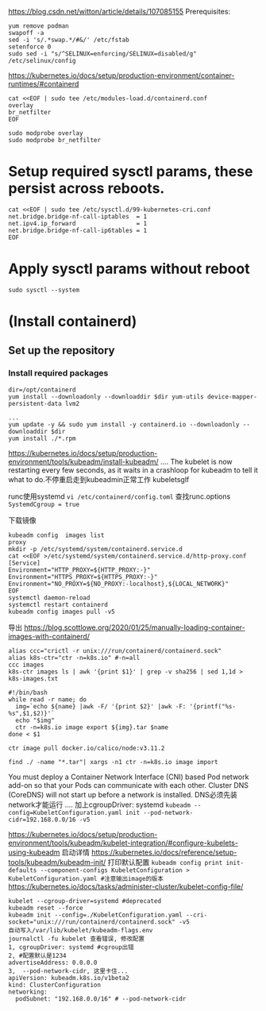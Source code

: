 https://blog.csdn.net/witton/article/details/107085155
Prerequisites:
```
yum remove podman
swapoff -a
sed -i 's/.*swap.*/#&/' /etc/fstab
setenforce 0
sudo sed -i "s/^SELINUX=enforcing/SELINUX=disabled/g" /etc/selinux/config
```

https://kubernetes.io/docs/setup/production-environment/container-runtimes/#containerd
```
cat <<EOF | sudo tee /etc/modules-load.d/containerd.conf
overlay
br_netfilter
EOF

sudo modprobe overlay
sudo modprobe br_netfilter
```

# Setup required sysctl params, these persist across reboots.
```
cat <<EOF | sudo tee /etc/sysctl.d/99-kubernetes-cri.conf
net.bridge.bridge-nf-call-iptables  = 1
net.ipv4.ip_forward                 = 1
net.bridge.bridge-nf-call-ip6tables = 1
EOF
```

# Apply sysctl params without reboot
`sudo sysctl --system`

# (Install containerd)
## Set up the repository
### Install required packages
```
dir=/opt/containerd
yum install --downloadonly --downloaddir $dir yum-utils device-mapper-persistent-data lvm2 

...
yum update -y && sudo yum install -y containerd.io --downloadonly --downloaddir $dir
yum install ./*.rpm
```

https://kubernetes.io/docs/setup/production-environment/tools/kubeadm/install-kubeadm/
....
The kubelet is now restarting every few seconds, as it waits in a crashloop for kubeadm to tell it what to do.不停重启走到kubeadmin正常工作
kubeletsglf

runc使用systemd
`vi /etc/containerd/config.toml`
查找runc.options
`SystemdCgroup = true`

下载镜像
```
kubeadm config  images list 
proxy
mkdir -p /etc/systemd/system/containerd.service.d
cat <<EOF >/etc/systemd/system/containerd.service.d/http-proxy.conf    
[Service]    
Environment="HTTP_PROXY=${HTTP_PROXY:-}"    
Environment="HTTPS_PROXY=${HTTPS_PROXY:-}"    
Environment="NO_PROXY=${NO_PROXY:-localhost},${LOCAL_NETWORK}"    
EOF
systemctl daemon-reload
systemctl restart containerd
kubeadm config images pull -v5
```

导出
https://blog.scottlowe.org/2020/01/25/manually-loading-container-images-with-containerd/
```
alias ccc="crictl -r unix:///run/containerd/containerd.sock"
alias k8s-ctr="ctr -n=k8s.io" #-n=all
ccc images
k8s-ctr images ls | awk '{print $1}' | grep -v sha256 | sed 1,1d > k8s-images.txt

#!/bin/bash
while read -r name; do
  img=`echo ${name} |awk -F/ '{print $2}' |awk -F: '{printf("%s-%s",$1,$2)}'`
  echo "$img"
  ctr -n=k8s.io image export ${img}.tar $name
done < $1

ctr image pull docker.io/calico/node:v3.11.2 

find ./ -name "*.tar"| xargs -n1 ctr -n=k8s.io image import
```



You must deploy a Container Network Interface (CNI) based Pod network add-on so that your Pods can communicate with each other. Cluster DNS (CoreDNS) will not start up before a network is installed.
DNS必须先装network才能运行
....
加上cgroupDriver: systemd
`kubeadm --config=KubeletConfiguration.yaml init --pod-network-cidr=192.168.0.0/16 -v5`

https://kubernetes.io/docs/setup/production-environment/tools/kubeadm/kubelet-integration/#configure-kubelets-using-kubeadm
启动详情
https://kubernetes.io/docs/reference/setup-tools/kubeadm/kubeadm-init/
打印默认配置
`kubeadm config print init-defaults --component-configs KubeletConfiguration > KubeletConfiguration.yaml #注意输出image的版本`
https://kubernetes.io/docs/tasks/administer-cluster/kubelet-config-file/
```
kubelet --cgroup-driver=systemd #deprecated
kubeadm reset --force
kubeadm init --config=./KubeletConfiguration.yaml --cri-socket="unix:///run/containerd/containerd.sock" -v5
自动写入/var/lib/kubelet/kubeadm-flags.env
journalctl -fu kubelet 查看错误, 修改配置
1, cgroupDriver: systemd #cgroup出错
2, #配置默认是1234
advertiseAddress: 0.0.0.0
3,  --pod-network-cidr, 这里卡住...
apiVersion: kubeadm.k8s.io/v1beta2
kind: ClusterConfiguration
networking:
  podSubnet: "192.168.0.0/16" # --pod-network-cidr
```


